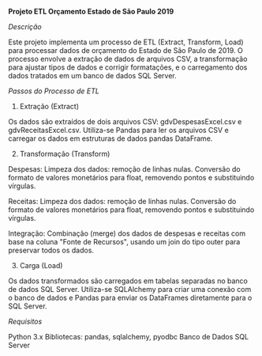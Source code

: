 **Projeto ETL Orçamento Estado de São Paulo 2019**



*Descrição*

Este projeto implementa um processo de ETL (Extract, Transform, Load) para processar dados de orçamento do Estado de São Paulo de 2019. O processo envolve a extração de dados de arquivos CSV, a transformação para ajustar tipos de dados e corrigir formatações, e o carregamento dos dados tratados em um banco de dados SQL Server.


*Passos do Processo de ETL*

1. Extração (Extract)
   
Os dados são extraídos de dois arquivos CSV: gdvDespesasExcel.csv e gdvReceitasExcel.csv.
Utiliza-se Pandas para ler os arquivos CSV e carregar os dados em estruturas de dados pandas DataFrame.

2. Transformação (Transform)
   
Despesas:
Limpeza dos dados: remoção de linhas nulas.
Conversão do formato de valores monetários para float, removendo pontos e substituindo vírgulas.

Receitas:
Limpeza dos dados: remoção de linhas nulas.
Conversão do formato de valores monetários para float, removendo pontos e substituindo vírgulas.

Integração:
Combinação (merge) dos dados de despesas e receitas com base na coluna "Fonte de Recursos", usando um join do tipo outer para preservar todos os dados.


3. Carga (Load)
 
Os dados transformados são carregados em tabelas separadas no banco de dados SQL Server.
Utiliza-se SQLAlchemy para criar uma conexão com o banco de dados e Pandas para enviar os DataFrames diretamente para o SQL Server.


*Requisitos*

Python 3.x
Bibliotecas: pandas, sqlalchemy, pyodbc
Banco de Dados SQL Server
